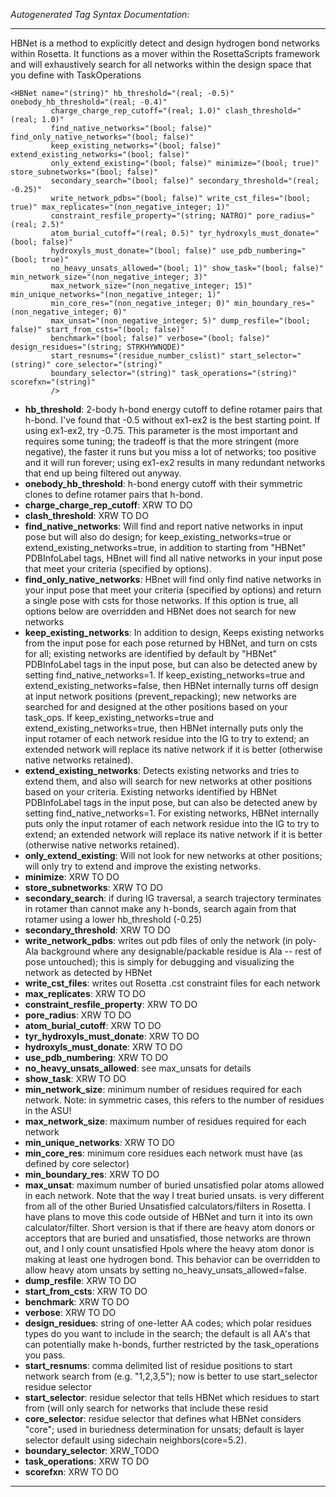 _Autogenerated Tag Syntax Documentation:_

---
HBNet is a method to explicitly detect and design hydrogen bond networks within Rosetta. It functions as a mover within the RosettaScripts framework and will exhaustively search for all networks within the design space that you define with TaskOperations

```
<HBNet name="(string)" hb_threshold="(real; -0.5)" onebody_hb_threshold="(real; -0.4)"
         charge_charge_rep_cutoff="(real; 1.0)" clash_threshold="(real; 1.0)"
         find_native_networks="(bool; false)" find_only_native_networks="(bool; false)"
         keep_existing_networks="(bool; false)" extend_existing_networks="(bool; false)"
         only_extend_existing="(bool; false)" minimize="(bool; true)" store_subnetworks="(bool; false)"
         secondary_search="(bool; false)" secondary_threshold="(real; -0.25)"
         write_network_pdbs="(bool; false)" write_cst_files="(bool; true)" max_replicates="(non_negative_integer; 1)"
         constraint_resfile_property="(string; NATRO)" pore_radius="(real; 2.5)"
         atom_burial_cutoff="(real; 0.5)" tyr_hydroxyls_must_donate="(bool; false)"
         hydroxyls_must_donate="(bool; false)" use_pdb_numbering="(bool; true)"
         no_heavy_unsats_allowed="(bool; 1)" show_task="(bool; false)" min_network_size="(non_negative_integer; 3)"
         max_network_size="(non_negative_integer; 15)" min_unique_networks="(non_negative_integer; 1)"
         min_core_res="(non_negative_integer; 0)" min_boundary_res="(non_negative_integer; 0)"
         max_unsat="(non_negative_integer; 5)" dump_resfile="(bool; false)" start_from_csts="(bool; false)"
         benchmark="(bool; false)" verbose="(bool; false)" design_residues="(string; STRKHYWNQDE)"
         start_resnums="(residue_number_cslist)" start_selector="(string)" core_selector="(string)"
         boundary_selector="(string)" task_operations="(string)" scorefxn="(string)"
         />
```

-   **hb_threshold**: 2-body h-bond energy cutoff to define rotamer pairs that h-bond. I've found that -0.5 without ex1-ex2 is the best starting point. If using ex1-ex2, try -0.75. This parameter is the most important and requires some tuning; the tradeoff is that the more stringent (more negative), the faster it runs but you miss a lot of networks; too positive and it will run forever; using ex1-ex2 results in many redundant networks that end up being filtered out anyway.
-   **onebody_hb_threshold**: h-bond energy cutoff with their symmetric clones to define rotamer pairs that h-bond.
-   **charge_charge_rep_cutoff**: XRW TO DO
-   **clash_threshold**: XRW TO DO
-   **find_native_networks**: Will find and report native networks in input pose but will also do design; for keep_existing_networks=true or extend_existing_networks=true, in addition to starting from "HBNet" PDBInfoLabel tags, HBnet will find all native networks in your input pose that meet your criteria (specified by options).
-   **find_only_native_networks**: HBnet will find only find native networks in your input pose that meet your criteria (specified by options) and return a single pose with csts for those networks. If this option is true, all options below are overridden and HBNet does not search for new networks
-   **keep_existing_networks**: In addition to design, Keeps existing networks from the input pose for each pose returned by HBNet, and turn on csts for all; existing networks are identified by default by "HBNet" PDBInfoLabel tags in the input pose, but can also be detected anew by setting find_native_networks=1. If keep_existing_networks=true and extend_existing_networks=false, then HBNet internally turns off design at input network positions (prevent_repacking); new networks are searched for and designed at the other positions based on your task_ops. If keep_existing_networks=true and extend_existing_networks=true, then HBNet internally puts only the input rotamer of each network residue into the IG to try to extend; an extended network will replace its native network if it is better (otherwise native networks retained).
-   **extend_existing_networks**: Detects existing networks and tries to extend them, and also will search for new networks at other positions based on your criteria. Existing networks identified by HBNet PDBInfoLabel tags in the input pose, but can also be detected anew by setting find_native_networks=1. For existing networks, HBNet internally puts only the input rotamer of each network residue into the IG to try to extend; an extended network will replace its native network if it is better (otherwise native networks retained).
-   **only_extend_existing**: Will not look for new networks at other positions; will only try to extend and improve the existing networks.
-   **minimize**: XRW TO DO
-   **store_subnetworks**: XRW TO DO
-   **secondary_search**: if during IG traversal, a search trajectory terminates in rotamer than cannot make any h-bonds, search again from that rotamer using a lower hb_threshold (-0.25)
-   **secondary_threshold**: XRW TO DO
-   **write_network_pdbs**: writes out pdb files of only the network (in poly-Ala background where any designable/packable residue is Ala -- rest of pose untouched); this is simply for debugging and visualizing the network as detected by HBNet
-   **write_cst_files**: writes out Rosetta .cst constraint files for each network
-   **max_replicates**: XRW TO DO
-   **constraint_resfile_property**: XRW TO DO
-   **pore_radius**: XRW TO DO
-   **atom_burial_cutoff**: XRW TO DO
-   **tyr_hydroxyls_must_donate**: XRW TO DO
-   **hydroxyls_must_donate**: XRW TO DO
-   **use_pdb_numbering**: XRW TO DO
-   **no_heavy_unsats_allowed**: see max_unsats for details
-   **show_task**: XRW TO DO
-   **min_network_size**: minimum number of residues required for each network. Note: in symmetric cases, this refers to the number of residues in the ASU!
-   **max_network_size**: maximum number of residues required for each network
-   **min_unique_networks**: XRW TO DO
-   **min_core_res**: minimum core residues each network must have (as defined by core selector)
-   **min_boundary_res**: XRW TO DO
-   **max_unsat**: maximum number of buried unsatisfied polar atoms allowed in each network. Note that the way I treat buried unsats. is very different from all of the other Buried Unsatisfied calculators/filters in Rosetta. I have plans to move this code outside of HBNet and turn it into its own calculator/filter. Short version is that if there are heavy atom donors or acceptors that are buried and unsatisfied, those networks are thrown out, and I only count unsatisfied Hpols where the heavy atom donor is making at least one hydrogen bond. This behavior can be overridden to allow heavy atom unsats by setting no_heavy_unsats_allowed=false.
-   **dump_resfile**: XRW TO DO
-   **start_from_csts**: XRW TO DO
-   **benchmark**: XRW TO DO
-   **verbose**: XRW TO DO
-   **design_residues**: string of one-letter AA codes; which polar residues types do you want to include in the search; the default is all AA's that can potentially make h-bonds, further restricted by the task_operations you pass.
-   **start_resnums**: comma delimited list of residue positions to start network search from (e.g. "1,2,3,5"); now is better to use start_selector residue selector
-   **start_selector**: residue selector that tells HBNet which residues to start from (will only search for networks that include these resid
-   **core_selector**: residue selector that defines what HBNet considers "core"; used in buriedness determination for unsats; default is layer selector default using sidechain neighbors(core=5.2).
-   **boundary_selector**: XRW_TODO
-   **task_operations**: XRW TO DO
-   **scorefxn**: XRW TO DO

---
